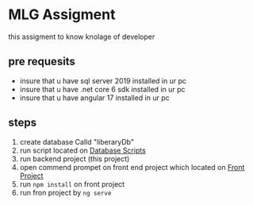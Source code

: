 # MLG Assigment

this assigment to know knolage of developer 

## pre requesits
 - insure that u have sql server 2019 installed in ur pc 
 - insure that u have .net core 6 sdk installed in ur pc 
 - insure that u have angular 17 installed in ur pc 

## steps

 1. create database Calld "liberaryDb"
 2. run script located on [Database Scripts](https://github.com/DevEhabAzab/MLG-books-library-back/blob/master/database/scripts.sql)
 3. run backend project (this project)
 4. open commend prompet on front end project which located on [Front Project](https://github.com/DevEhabAzab/MLG-books-library-front)
 5. run `npm install` on front project 
 6. run fron project by `ng serve`
